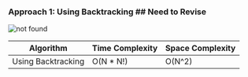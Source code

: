 ### Approach 1: Using Backtracking  ## Need to Revise

<img src="https://media.geeksforgeeks.org/wp-content/uploads/20230814111826/Backtracking.png" alt="not found">

| Algorithm              | Time Complexity   | Space Complexity  |
|----------------------- | ----------------- | ----------------- |
| Using Backtracking     | O(N * N!)         | O(N^2)            |

